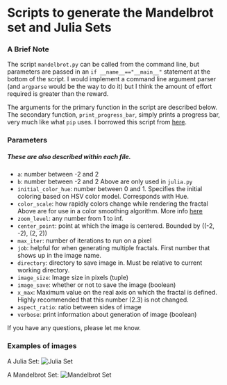# Scripts to generate the Mandelbrot set and Julia Sets

### A Brief Note
The script `mandelbrot.py` can be called from the command line, but parameters are passed in an `if __name__=="__main__"` statement at the bottom of the script. I would implement a command line argument parser (and `argparse` would be the way to do it) but I think the amount of effort required is greater than the reward. 

The arguments for the primary function in the script are described below. The secondary function, `print_progress_bar`, simply prints a progress bar, very much like what `pip` uses. I borrowed this script from [here](https://gist.github.com/aubricus/f91fb55dc6ba5557fbab06119420dd6a). 

### Parameters
##### These are also described within each file.

* `a`: number between -2 and 2
* `b`: number between -2 and 2
Above are only used in `julia.py`
* `initial_color_hue`: number between 0 and 1. Specifies the initial coloring based on HSV color model. Corresponds with Hue.
* `color_scale`: how rapidly colors change while rendering the fractal
Above are for use in a color smoothing algorithm. More info [here](https://stackoverflow.com/questions/369438/smooth-spectrum-for-mandelbrot-set-rendering)
* `zoom_level`: any number from 1 to inf.
* `center_point`: point at which the image is centered. Bounded by ((-2, -2), (2, 2))
* `max_iter`: number of iterations to run on a pixel
* `job`: helpful for when generating multiple fractals. First number that shows up in the image name.
* `directory`: directory to save image in. Must be relative to current working directory.
* `image_size`: Image size in pixels (tuple)
* `image_save`: whether or not to save the image (boolean)
* `x_max`: Maximum value on the real axis on which the fractal is defined. Highly recommended that this number (2.3) is not changed.
* `aspect_ratio`: ratio between sides of image
* `verbose`: print information about generation of image (boolean)

If you have any questions, please let me know. 

### Examples of images

A Julia Set:
![Julia Set](https://github.com/jonathan-durbin/fractal-stuff/blob/master/generated_images/job_7_a_-0.834_b_-0.171_color_1_3_9.png "So pretty...")

A Mandelbrot Set:
![Mandelbrot Set](https://github.com/jonathan-durbin/fractal-stuff/blob/master/generated_images/job_13_inithue_scale_0.5_20.png "So pretty...")
